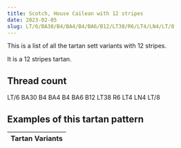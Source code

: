 ```yaml
---
title: Scotch, House Cailean with 12 stripes
date: 2023-02-05
slug: LT/6/BA30/B4/BA4/B4/BA6/B12/LT38/R6/LT4/LN4/LT/8
---
```

This is a list of all the tartan sett variants with 12 stripes.

It is a 12 stripes tartan.


## Thread count
LT/6 BA30 B4 BA4 B4 BA6 B12 LT38 R6 LT4 LN4 LT/8

## Examples of this tartan pattern

| Tartan Variants |
|---------------|
